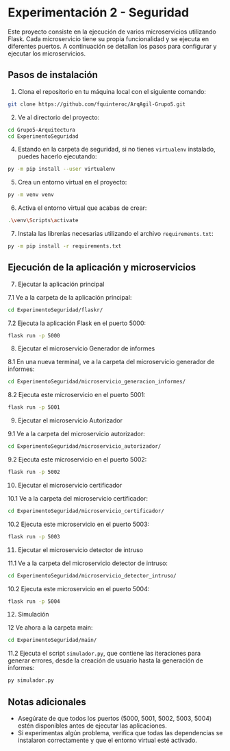 # Experimentación 2 - Seguridad
Este proyecto consiste en la ejecución de varios microservicios utilizando Flask. Cada microservicio tiene su propia funcionalidad y se ejecuta en diferentes puertos. A continuación se detallan los pasos para configurar y ejecutar los microservicios.

## Pasos de instalación
1. Clona el repositorio en tu máquina local con el siguiente comando:

```bash
git clone https://github.com/fquinteroc/ArqAgil-Grupo5.git
```

2. Ve al directorio del proyecto:
```bash
cd Grupo5-Arquitectura
cd ExperimentoSeguridad
```

4. Estando en la carpeta de seguridad, si no tienes `virtualenv` instalado, puedes hacerlo ejecutando:
```bash
py -m pip install --user virtualenv
```

5. Crea un entorno virtual en el proyecto:
```bash
py -m venv venv
```
6. Activa el entorno virtual que acabas de crear:
```bash
.\venv\Scripts\activate
```
7. Instala las librerías necesarias utilizando el archivo `requirements.txt`:
```bash
py -m pip install -r requirements.txt
```
## Ejecución de la aplicación y microservicios

7. Ejecutar la aplicación principal

7.1 Ve a la carpeta de la aplicación principal:
```bash
cd ExperimentoSeguridad/flaskr/
```
7.2 Ejecuta la aplicación Flask en el puerto 5000:
```bash
flask run -p 5000
```
8. Ejecutar el microservicio Generador de informes

8.1 En una nueva terminal, ve a la carpeta del microservicio generador de informes:
```bash
cd ExperimentoSeguridad/microservicio_generacion_informes/
```
8.2 Ejecuta este microservicio en el puerto 5001:
```bash
flask run -p 5001
```
9. Ejecutar el microservicio Autorizador

9.1 Ve a la carpeta del microservicio autorizador:
```bash
cd ExperimentoSeguridad/microservicio_autorizador/
```
9.2 Ejecuta este microservicio en el puerto 5002:
```bash
flask run -p 5002
```
10. Ejecutar el microservicio certificador

10.1 Ve a la carpeta del microservicio certificador:
```bash
cd ExperimentoSeguridad/microservicio_certificador/
```
10.2 Ejecuta este microservicio en el puerto 5003:
```bash
flask run -p 5003
```
11. Ejecutar el microservicio detector de intruso

11.1 Ve a la carpeta del microservicio detector de intruso:
```bash
cd ExperimentoSeguridad/microservicio_detector_intruso/
```
10.2 Ejecuta este microservicio en el puerto 5004:
```bash
flask run -p 5004
```

12. Simulación

12 Ve ahora a la carpeta main:
```bash
cd ExperimentoSeguridad/main/
```
11.2 Ejecuta el script `simulador.py`, que contiene las iteraciones para generar errores, desde la creación de usuario hasta la generación de informes:
```bash
py simulador.py
```
## Notas adicionales
- Asegúrate de que todos los puertos (5000, 5001, 5002, 5003, 5004) estén disponibles antes de ejecutar las aplicaciones.
- Si experimentas algún problema, verifica que todas las dependencias se instalaron correctamente y que el entorno virtual esté activado.

